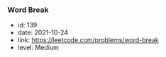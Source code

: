 ### Word Break

* id: 139
* date: 2021-10-24
* link: https://leetcode.com/problems/word-break
* level: Medium

